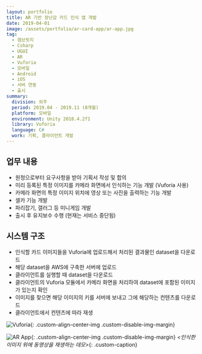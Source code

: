 ```yaml
---
layout: portfolio
title: AR 기반 장난감 카드 인식 앱 개발
date: 2019-04-01
image: /assets/portfolio/ar-card-app/ar-app.jpg
tag:
  - 겜브릿지
  - Csharp
  - UGUI
  - AR
  - Vuforia
  - 모바일
  - Android
  - iOS
  - 서버 연동
  - 출시
summary:
  division: 외주
  period: 2019.04 - 2019.11 (8개월)
  platform: 모바일
  environment: Unity 2018.4.2f1
  library: Vuforia
  language: C#
  work: 기획, 클라이언트 개발
---
```


## 업무 내용

* 원청으로부터 요구사항을 받아 기획서 작성 및 합의
* 미리 등록된 특정 이미지를 카메라 화면에서 인식하는 기능 개발 (Vuforia 사용)
* 카메라 화면의 특정 이미지 위치에 영상 또는 사진을 출력하는 기능 개발
* 셀카 기능 개발
* 파리잡기, 갤러그 등 미니게임 개발
* 출시 후 유지보수 수행 (현재는 서비스 중단됨)

## 시스템 구조

* 인식할 카드 이미지들을 Vuforia에 업로드해서 처리된 결과물인 dataset을 다운로드
* 해당 dataset을 AWS에 구축한 서버에 업로드
* 클라이언트를 실행할 때 dataset을 다운로드
* 클라이언트의 Vuforia 모듈에서 카메라 화면을 처리하여 dataset에 포함된 이미지가 있는지 확인
* 이미지를 찾으면 해당 이미지의 키를 서버에 보내고 그에 해당하는 컨텐츠를 다운로드
* 클라이언트에서 컨텐츠에 따라 재생

![Vuforia]({{site.baseurl}}/assets/portfolio/ar-card-app/vuforia.png){: .custom-align-center-img .custom-disable-img-margin}

![AR App]({{site.baseurl}}/assets/portfolio/ar-card-app/ar-app.jpg){: .custom-align-center-img .custom-disable-img-margin}
*\<인식한 이미지 위에 동영상을 재생하는 데모\>*{: .custom-caption}
